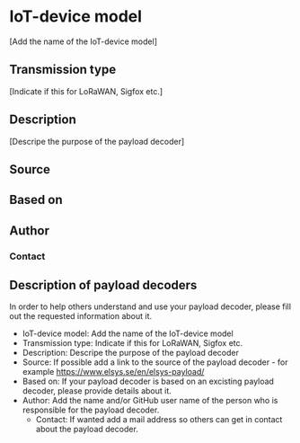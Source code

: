 # IoT-device model
[Add the name of the IoT-device model]

## Transmission type
[Indicate if this for LoRaWAN, Sigfox etc.]

## Description
[Descripe the purpose of the payload decoder]

## Source

## Based on

## Author

### Contact



## Description of payload decoders
In order to help others understand and use your payload decoder, please fill out the requested information about it.
* IoT-device model: Add the name of the IoT-device model
* Transmission type: Indicate if this for LoRaWAN, Sigfox etc.
* Description: Descripe the purpose of the payload decoder
* Source: If possible add a link to the source of the payload decoder - for example https://www.elsys.se/en/elsys-payload/
* Based on: If your payload decoder is based on an excisting payload decoder, please provide details about it.
* Author: Add the name and/or GitHub user name of the person who is responsible for the payload decoder.
    * Contact: If wanted add a mail address so others can get in contact about the payload decoder.
 
